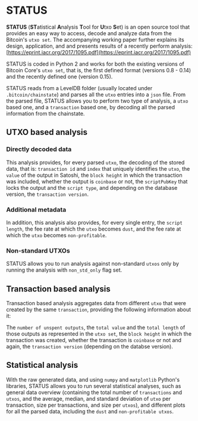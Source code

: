 # STATUS

**STATUS** (**ST**atistical **A**nalysis **T**ool for **U**txo **S**et) is an open source tool that provides an easy way to access, decode and analyze data from the Bitcoin's `utxo set`. The accompanying working paper further explains its design, application, and and presents results of a recently perform analysis: [https://eprint.iacr.org/2017/1095.pdf](https://eprint.iacr.org/2017/1095.pdf)


STATUS is coded in Python 2 and works for both the existing versions of Bitcoin Core's `utxo set`, that is, the first defined format (versions 0.8 - 0.14) and the recently defined one (version 0.15). 

STATUS reads from a LevelDB folder (usually located under `.bitcoin/chainstate`) and parses all the `utxo` entries into a `json` file. From the parsed file, STATUS allows you to perform two type of analysis, a `utxo` based one, and a `transaction` based one, by decoding all the parsed information from the chainstate. 

## UTXO based analysis

### Directly decoded data

This analysis provides, for every parsed `utxo`, the decoding of the stored data, that is: `transaction id` and `index` that uniquely identifies the `utxo`, the `value` of the output in Satoshi, the `block height` in which the transaction was included, whether the output is `coinbase` or not, the `scriptPubKey` that locks the output and the `script type`, and depending on the database version, the `transaction version`.

### Additional metadata

In addition, this analysis also provides, for every single entry, the `script length`, the fee rate at which the `utxo` becomes `dust`, and the fee rate at which the `utxo` becomes `non-profitable`.

### Non-standard UTXOs

STATUS allows you to run analysis against non-standard `utxos` only by running the analysis with `non_std_only` flag set.

## Transaction based analysis

Transaction based analysis aggregates data from different `utxo` that were created by the same `transaction`, providing the following information about it:

The `number of unspent outputs`, the `total value` and the `total length` of those outputs as represented in the `utxo set`, the `block height` in which the transaction was created, whether the transaction is `coinbase` or not and again, the `transaction version` (depending on the databse version).

## Statistical analysis

With the raw generated data, and using `numpy` and `matplotlib` Python's libraries, STATUS allows you to run several statistical analyses, such as general data overview (containing the total number of `transactions` and `utxos`, and the average, median, and standard deviation of `utxo` per transaction, size per transactions, and size per `utxos`), and different plots for all the parsed data, including the `dust` and `non-profitable utxos`. 
